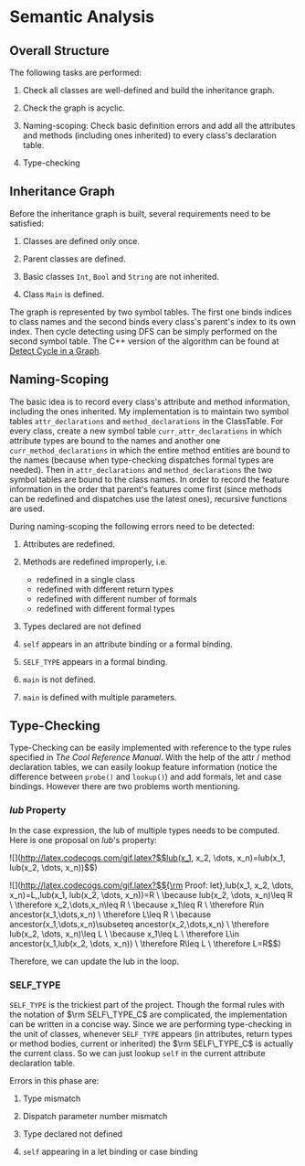 # Semantic Analysis

## Overall Structure

The following tasks are performed:

1. Check all classes are well-defined and build the inheritance graph.

2. Check the graph is acyclic.

3. Naming-scoping: Check basic definition errors and add all the attributes and methods (including ones inherited) to every class's declaration table.

4. Type-checking

## Inheritance Graph

Before the inheritance graph is built, several requirements need to be satisfied:

1. Classes are defined only once.

2. Parent classes are defined.

3. Basic classes `Int`, `Bool` and `String` are not inherited.

4. Class `Main` is defined.

The graph is represented by two symbol tables. The first one binds indices to class names and the second binds every class's parent's index to its own index. Then cycle detecting using DFS can be simply performed on the second symbol table. The C++ version of the algorithm can be found at [Detect Cycle in a Graph](https://www.geeksforgeeks.org/detect-cycle-in-a-graph/).

## Naming-Scoping

The basic idea is to record every class's attribute and method information, including the ones inherited. My implementation is to maintain two symbol tables `attr_declarations` and `method_declarations` in the ClassTable. For every class, create a new symbol table `curr_attr_declarations` in which attribute types are bound to the names and another one `curr_method_declarations` in which the entire method entities are bound to the names (because when type-checking dispatches formal types are needed). Then in `attr_declarations` and `method_declarations` the two symbol tables are bound to the class names. In order to record the feature information in the order that parent's features come first (since methods can be redefined and dispatches use the latest ones), recursive functions are used.

During naming-scoping the following errors need to be detected:

1. Attributes are redefined.

2. Methods are redefined improperly, i.e.
    * redefined in a single class
    * redefined with different return types
    * redefined with different number of formals
    * redefined with different formal types

3. Types declared are not defined

4. `self` appears in an attribute binding or a formal binding.

5. `SELF_TYPE` appears in a formal binding.

6. `main` is not defined.

7. `main` is defined with multiple parameters.

## Type-Checking

Type-Checking can be easily implemented with reference to the type rules specified in *The Cool Reference Manual*. With the help of the attr / method declaration tables, we can easily lookup feature information (notice the difference between `probe()` and `lookup()`) and add formals, let and case bindings. However there are two problems worth mentioning.

### $lub$ Property

In the case expression, the lub of multiple types needs to be computed. Here is one proposal on $lub$'s property:

![](http://latex.codecogs.com/gif.latex?$$lub(x_1, x_2, \dots, x_n)=lub(x_1, lub(x_2, \dots, x_n))$$)

![](http://latex.codecogs.com/gif.latex?$${\rm Proof: let}\,lub(x_1, x_2, \dots, x_n)=L,\,lub(x_1, lub(x_2, \dots, x_n))=R \\
\because lub(x_2, \dots, x_n)\leq R \\
\therefore x_2,\dots,x_n\leq R \\
\because x_1\leq R \\
\therefore R\in ancestor(x_1,\dots,x_n) \\
\therefore L\leq R \\
\because ancestor(x_1,\dots,x_n)\subseteq ancestor(x_2,\dots,x_n) \\
\therefore lub(x_2, \dots, x_n)\leq L \\
\because x_1\leq L \\
\therefore L\in ancestor(x_1,lub(x_2, \dots, x_n)) \\
\therefore R\leq L \\
\therefore L=R$$)

Therefore, we can update the lub in the loop.

### SELF_TYPE

`SELF_TYPE` is the trickiest part of the project. Though the formal rules with the notation of $\rm SELF\_TYPE_C$ are complicated, the implementation can be written in a concise way. Since we are performing type-checking in the unit of classes, whenever `SELF_TYPE` appears (in attributes, return types or method bodies, current or inherited) the $\rm SELF\_TYPE_C$ is actually the current class. So we can just lookup `self` in the current attribute declaration table.

Errors in this phase are:

1. Type mismatch

2. Dispatch parameter number mismatch

3. Type declared not defined

4. `self` appearing in a let binding or case binding
